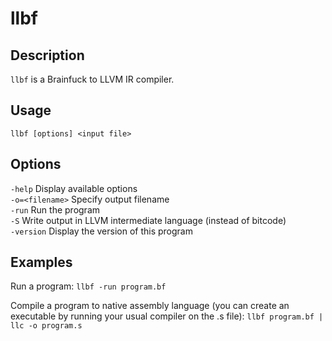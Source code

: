 llbf
====

Description
-----------

`llbf` is a Brainfuck to LLVM IR compiler.

Usage
-----

`llbf [options] <input file>`

Options
-------

`-help` Display available options  
`-o=<filename>` Specify output filename  
`-run` Run the program  
`-S` Write output in LLVM intermediate language (instead of bitcode)  
`-version` Display the version of this program  

Examples
--------

Run a program:
`llbf -run program.bf`

Compile a program to native assembly language (you can create an executable by running your usual compiler on the .s file):
`llbf program.bf | llc -o program.s`
